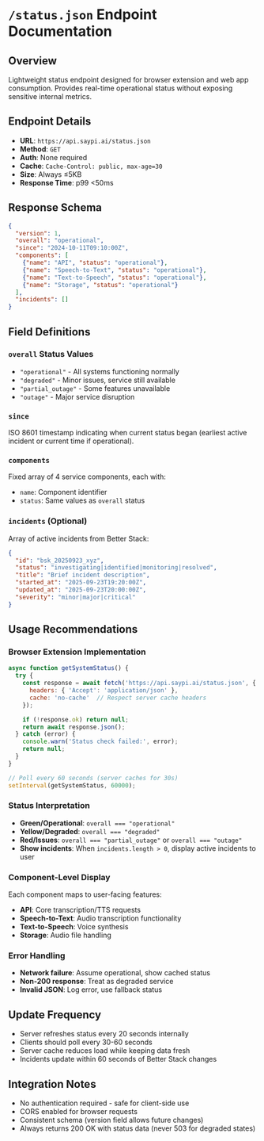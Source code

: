 # `/status.json` Endpoint Documentation

## Overview
Lightweight status endpoint designed for browser extension and web app consumption. Provides real-time operational status without exposing sensitive internal metrics.

## Endpoint Details
- **URL**: `https://api.saypi.ai/status.json`
- **Method**: `GET`
- **Auth**: None required
- **Cache**: `Cache-Control: public, max-age=30`
- **Size**: Always ≤5KB
- **Response Time**: p99 <50ms

## Response Schema

```json
{
  "version": 1,
  "overall": "operational",
  "since": "2024-10-11T09:10:00Z",
  "components": [
    {"name": "API", "status": "operational"},
    {"name": "Speech-to-Text", "status": "operational"},
    {"name": "Text-to-Speech", "status": "operational"},
    {"name": "Storage", "status": "operational"}
  ],
  "incidents": []
}
```

## Field Definitions

### `overall` Status Values
- `"operational"` - All systems functioning normally
- `"degraded"` - Minor issues, service still available
- `"partial_outage"` - Some features unavailable
- `"outage"` - Major service disruption

### `since`
ISO 8601 timestamp indicating when current status began (earliest active incident or current time if operational).

### `components`
Fixed array of 4 service components, each with:
- `name`: Component identifier
- `status`: Same values as `overall` status

### `incidents` (Optional)
Array of active incidents from Better Stack:
```json
{
  "id": "bsk_20250923_xyz",
  "status": "investigating|identified|monitoring|resolved",
  "title": "Brief incident description",
  "started_at": "2025-09-23T19:20:00Z",
  "updated_at": "2025-09-23T20:00:00Z",
  "severity": "minor|major|critical"
}
```

## Usage Recommendations

### Browser Extension Implementation
```javascript
async function getSystemStatus() {
  try {
    const response = await fetch('https://api.saypi.ai/status.json', {
      headers: { 'Accept': 'application/json' },
      cache: 'no-cache'  // Respect server cache headers
    });

    if (!response.ok) return null;
    return await response.json();
  } catch (error) {
    console.warn('Status check failed:', error);
    return null;
  }
}

// Poll every 60 seconds (server caches for 30s)
setInterval(getSystemStatus, 60000);
```

### Status Interpretation
- **Green/Operational**: `overall === "operational"`
- **Yellow/Degraded**: `overall === "degraded"`
- **Red/Issues**: `overall === "partial_outage"` or `overall === "outage"`
- **Show incidents**: When `incidents.length > 0`, display active incidents to user

### Component-Level Display
Each component maps to user-facing features:
- **API**: Core transcription/TTS requests
- **Speech-to-Text**: Audio transcription functionality
- **Text-to-Speech**: Voice synthesis
- **Storage**: Audio file handling

### Error Handling
- **Network failure**: Assume operational, show cached status
- **Non-200 response**: Treat as degraded service
- **Invalid JSON**: Log error, use fallback status

## Update Frequency
- Server refreshes status every 20 seconds internally
- Clients should poll every 30-60 seconds
- Server cache reduces load while keeping data fresh
- Incidents update within 60 seconds of Better Stack changes

## Integration Notes
- No authentication required - safe for client-side use
- CORS enabled for browser requests
- Consistent schema (version field allows future changes)
- Always returns 200 OK with status data (never 503 for degraded states)